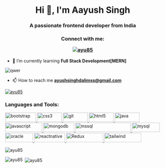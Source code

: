 <h1 align="center">Hi 👋, I'm Aayush Singh</h1>
<h3 align="center">A passionate frontend developer from India</h3>
<h3 align="center">Connect with me: <p > <a href="www.linkedin.com/in/ayush-singh85"><img src="https://img.shields.io/badge/LinkedIn-0A66C2.svg?style=for-the-badge&logo=LinkedIn&logoColor=white" alt="ayu85" /></a> </p> </h3>

- 🌱 I’m currently learning **Full Stack Development[MERN]**






![qwer](https://github.com/Ayu85/Ayu85/assets/103013928/be568cc5-8f38-40e3-ac54-d4d27e75d11d)

- 📫 How to reach me **ayushsinghdalimss@gmail.com**

<p align="center">
</p>
<p align="left"> <a href="https://github.com/ryo-ma/github-profile-trophy"><img src="https://github-profile-trophy.vercel.app/?username=ayu85&theme=dark_lover&margin-w=15" alt="ayu85" /></a> </p>


<h3 align="left">Languages and Tools:</h3>
<p align="left"> <a href="https://getbootstrap.com" target="_blank" rel="noreferrer"> <img src="https://img.shields.io/badge/Bootstrap-7952B3.svg?style=for-the-badge&logo=Bootstrap&logoColor=white" alt="bootstrap" width="100" height="30"/> </a> <a href="https://www.w3schools.com/css/" target="_blank" rel="noreferrer"> <img src="https://img.shields.io/badge/CSS3-1572B6.svg?style=for-the-badge&logo=CSS3&logoColor=white" alt="css3" width="80" height="30"/> </a> <a href="https://git-scm.com/" target="_blank" rel="noreferrer"> <img src="https://img.shields.io/badge/Git-F05032.svg?style=for-the-badge&logo=Git&logoColor=white" alt="git" width="80" height="30"/> </a> <a href="https://www.w3.org/html/" target="_blank" rel="noreferrer"> <img src="https://img.shields.io/badge/HTML5-E34F26.svg?style=for-the-badge&logo=HTML5&logoColor=white" alt="html5" width="80" height="30"/> </a> <a href="https://www.java.com" target="_blank" rel="noreferrer"> <img src="https://img.shields.io/badge/Java-ED8B00?style=for-the-badge&logo=java&logoColor=white" alt="java" width="80" height="30"/> </a> <a href="https://developer.mozilla.org/en-US/docs/Web/JavaScript" target="_blank" rel="noreferrer"> <img src="https://img.shields.io/badge/JavaScript-F7DF1E.svg?style=for-the-badge&logo=JavaScript&logoColor=black" alt="javascript" width="120" height="30"/> </a> <a href="https://www.mongodb.com/" target="_blank" rel="noreferrer"> <img src="https://img.shields.io/badge/MongoDB-47A248.svg?style=for-the-badge&logo=MongoDB&logoColor=white" alt="mongodb" width="100" height="30"/> </a> <a href="https://www.microsoft.com/en-us/sql-server" target="_blank" rel="noreferrer"> <img src="https://img.shields.io/badge/Microsoft%20SQL%20Server-CC2927.svg?style=for-the-badge&logo=Microsoft-SQL-Server&logoColor=white" alt="mssql" width="180" height="30"/> </a> <a href="https://www.mysql.com/" target="_blank" rel="noreferrer"> <img src="https://img.shields.io/badge/MySQL-4479A1.svg?style=for-the-badge&logo=MySQL&logoColor=white" alt="mysql" width="90" height="30"/> </a> <a href="https://www.oracle.com/" target="_blank" rel="noreferrer"> <img src="https://img.shields.io/badge/Oracle-F80000.svg?style=for-the-badge&logo=Oracle&logoColor=white" alt="oracle" width="90" height="30"/> </a> <a href="https://reactnative.dev/" target="_blank" rel="noreferrer"> <img src="https://img.shields.io/badge/React-61DAFB.svg?style=for-the-badge&logo=React&logoColor=black" alt="reactnative" width="100" height="30"/>  </a> <a href="https://redux-toolkit.js.org/" target="_blank" rel="noreferrer"> <img src="https://img.shields.io/badge/Redux-764ABC.svg?style=for-the-badge&logo=Redux&logoColor=white" alt="Redux" width="120" height="30"/> </a>  <a href="https://tailwindcss.com/" target="_blank" rel="noreferrer"> <img src="https://img.shields.io/badge/Tailwind%20CSS-06B6D4.svg?style=for-the-badge&logo=Tailwind-CSS&logoColor=white" alt="tailwind" width="120" height="30"/> </a> </p>

<p><img align="center" src="https://github-readme-stats.vercel.app/api/top-langs/?username=ayu85&theme=vue-dark&show_icons=true&hide_border=true&layout=compact" alt="ayu85" /></p>
<p><img align="left" src="https://github-readme-stats.vercel.app/api?username=ayu85&theme=vue-dark&show_icons=true&hide_border=true&count_private=true" alt="ayu85" /></p>
<p>&nbsp;<img align="center" src="https://github-readme-streak-stats.herokuapp.com/?user=ayu85&theme=vue-dark&hide_border=true" alt="ayu85" /></p>



<!---
Ayu85/Ayu85 is a ✨ special ✨ repository because its `README.md` (this file) appears on your GitHub profile.
You can click the Preview link to take a look at your changes.
--->
